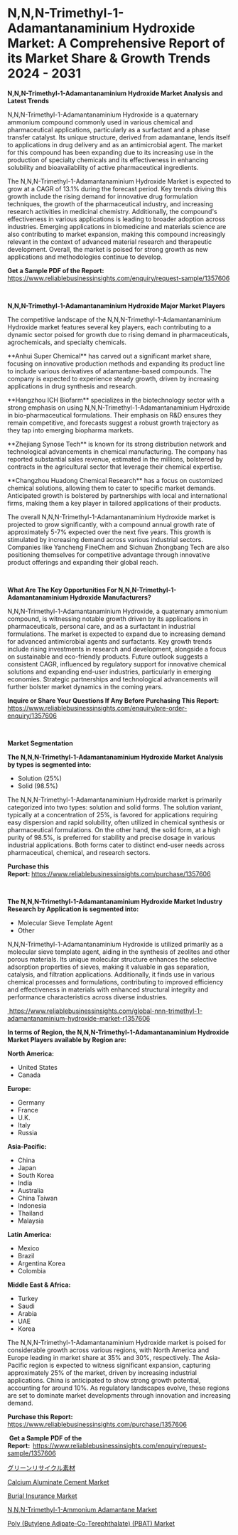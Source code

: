 <p><h1>N,N,N-Trimethyl-1-Adamantanaminium Hydroxide Market: A Comprehensive Report of its Market Share & Growth Trends 2024 - 2031</h1></p><p><strong>N,N,N-Trimethyl-1-Adamantanaminium Hydroxide Market Analysis and Latest Trends</strong></p>
<p><p>N,N,N-Trimethyl-1-Adamantanaminium Hydroxide is a quaternary ammonium compound commonly used in various chemical and pharmaceutical applications, particularly as a surfactant and a phase transfer catalyst. Its unique structure, derived from adamantane, lends itself to applications in drug delivery and as an antimicrobial agent. The market for this compound has been expanding due to its increasing use in the production of specialty chemicals and its effectiveness in enhancing solubility and bioavailability of active pharmaceutical ingredients.</p><p>The N,N,N-Trimethyl-1-Adamantanaminium Hydroxide Market is expected to grow at a CAGR of 13.1% during the forecast period. Key trends driving this growth include the rising demand for innovative drug formulation techniques, the growth of the pharmaceutical industry, and increasing research activities in medicinal chemistry. Additionally, the compound's effectiveness in various applications is leading to broader adoption across industries. Emerging applications in biomedicine and materials science are also contributing to market expansion, making this compound increasingly relevant in the context of advanced material research and therapeutic development. Overall, the market is poised for strong growth as new applications and methodologies continue to develop.</p></p>
<p><strong>Get a Sample PDF of the Report:&nbsp;</strong> <a href="https://www.reliablebusinessinsights.com/enquiry/request-sample/1357606">https://www.reliablebusinessinsights.com/enquiry/request-sample/1357606</a></p>
<p>&nbsp;</p>
<p><strong>N,N,N-Trimethyl-1-Adamantanaminium Hydroxide Major Market Players</strong></p>
<p><p>The competitive landscape of the N,N,N-Trimethyl-1-Adamantanaminium Hydroxide market features several key players, each contributing to a dynamic sector poised for growth due to rising demand in pharmaceuticals, agrochemicals, and specialty chemicals.</p><p>**Anhui Super Chemical** has carved out a significant market share, focusing on innovative production methods and expanding its product line to include various derivatives of adamantane-based compounds. The company is expected to experience steady growth, driven by increasing applications in drug synthesis and research.</p><p>**Hangzhou ICH Biofarm** specializes in the biotechnology sector with a strong emphasis on using N,N,N-Trimethyl-1-Adamantanaminium Hydroxide in bio-pharmaceutical formulations. Their emphasis on R&D ensures they remain competitive, and forecasts suggest a robust growth trajectory as they tap into emerging biopharma markets.</p><p>**Zhejiang Synose Tech** is known for its strong distribution network and technological advancements in chemical manufacturing. The company has reported substantial sales revenue, estimated in the millions, bolstered by contracts in the agricultural sector that leverage their chemical expertise.</p><p>**Changzhou Huadong Chemical Research** has a focus on customized chemical solutions, allowing them to cater to specific market demands. Anticipated growth is bolstered by partnerships with local and international firms, making them a key player in tailored applications of their products.</p><p>The overall N,N,N-Trimethyl-1-Adamantanaminium Hydroxide market is projected to grow significantly, with a compound annual growth rate of approximately 5-7% expected over the next five years. This growth is stimulated by increasing demand across various industrial sectors. Companies like Yancheng FineChem and Sichuan Zhongbang Tech are also positioning themselves for competitive advantage through innovative product offerings and expanding their global reach.</p></p>
<p>&nbsp;</p>
<p><strong>What Are The Key Opportunities For N,N,N-Trimethyl-1-Adamantanaminium Hydroxide Manufacturers?</strong></p>
<p><p>N,N,N-Trimethyl-1-Adamantanaminium Hydroxide, a quaternary ammonium compound, is witnessing notable growth driven by its applications in pharmaceuticals, personal care, and as a surfactant in industrial formulations. The market is expected to expand due to increasing demand for advanced antimicrobial agents and surfactants. Key growth trends include rising investments in research and development, alongside a focus on sustainable and eco-friendly products. Future outlook suggests a consistent CAGR, influenced by regulatory support for innovative chemical solutions and expanding end-user industries, particularly in emerging economies. Strategic partnerships and technological advancements will further bolster market dynamics in the coming years.</p></p>
<p><strong>Inquire or Share Your Questions If Any Before Purchasing This Report:</strong> <a href="https://www.reliablebusinessinsights.com/enquiry/pre-order-enquiry/1357606">https://www.reliablebusinessinsights.com/enquiry/pre-order-enquiry/1357606</a></p>
<p>&nbsp;</p>
<p><strong>Market Segmentation</strong></p>
<p><strong>The N,N,N-Trimethyl-1-Adamantanaminium Hydroxide Market Analysis by types is segmented into:</strong></p>
<p><ul><li>Solution (25%)</li><li>Solid (98.5%)</li></ul></p>
<p><p>The N,N,N-Trimethyl-1-Adamantanaminium Hydroxide market is primarily categorized into two types: solution and solid forms. The solution variant, typically at a concentration of 25%, is favored for applications requiring easy dispersion and rapid solubility, often utilized in chemical synthesis or pharmaceutical formulations. On the other hand, the solid form, at a high purity of 98.5%, is preferred for stability and precise dosage in various industrial applications. Both forms cater to distinct end-user needs across pharmaceutical, chemical, and research sectors.</p></p>
<p><strong>Purchase this Report:&nbsp;</strong><a href="https://www.reliablebusinessinsights.com/purchase/1357606">https://www.reliablebusinessinsights.com/purchase/1357606</a></p>
<p>&nbsp;</p>
<p><strong>The N,N,N-Trimethyl-1-Adamantanaminium Hydroxide Market Industry Research by Application is segmented into:</strong></p>
<p><ul><li>Molecular Sieve Template Agent</li><li>Other</li></ul></p>
<p><p>N,N,N-Trimethyl-1-Adamantanaminium Hydroxide is utilized primarily as a molecular sieve template agent, aiding in the synthesis of zeolites and other porous materials. Its unique molecular structure enhances the selective adsorption properties of sieves, making it valuable in gas separation, catalysis, and filtration applications. Additionally, it finds use in various chemical processes and formulations, contributing to improved efficiency and effectiveness in materials with enhanced structural integrity and performance characteristics across diverse industries.</p></p>
<p><a href="https://www.reliablebusinessinsights.com/global-nnn-trimethyl-1-adamantanaminium-hydroxide-market-r1357606">&nbsp;https://www.reliablebusinessinsights.com/global-nnn-trimethyl-1-adamantanaminium-hydroxide-market-r1357606</a></p>
<p><strong>In terms of Region, the N,N,N-Trimethyl-1-Adamantanaminium Hydroxide Market Players available by Region are:</strong></p>
<p>
    <p> <strong> North America: </strong>
        <ul>
            <li>United States</li>
            <li>Canada</li>
        </ul>
        </p> 
    <p> <strong> Europe: </strong>
        <ul>
            <li>Germany</li>
            <li>France</li>
            <li>U.K.</li>
            <li>Italy</li>
            <li>Russia</li>
        </ul>
        </p> 
    <p> <strong> Asia-Pacific: </strong>
        <ul>
            <li>China</li>
            <li>Japan</li>
            <li>South Korea</li>
            <li>India</li>
            <li>Australia</li>
            <li>China Taiwan</li>
            <li>Indonesia</li>
            <li>Thailand</li>
            <li>Malaysia</li>
        </ul>
        </p> 
    <p> <strong> Latin America: </strong>
        <ul>
            <li>Mexico</li>
            <li>Brazil</li>
            <li>Argentina Korea</li>
            <li>Colombia</li>
        </ul>
        </p> 
    <p> <strong> Middle East & Africa: </strong>
        <ul>
            <li>Turkey</li>
            <li>Saudi</li>
            <li>Arabia</li>
            <li>UAE</li>
            <li>Korea</li>
        </ul>
    </p>
    </p>
<p><p>The N,N,N-Trimethyl-1-Adamantanaminium Hydroxide market is poised for considerable growth across various regions, with North America and Europe leading in market share at 35% and 30%, respectively. The Asia-Pacific region is expected to witness significant expansion, capturing approximately 25% of the market, driven by increasing industrial applications. China is anticipated to show strong growth potential, accounting for around 10%. As regulatory landscapes evolve, these regions are set to dominate market developments through innovation and increasing demand.</p></p>
<p><strong>Purchase this Report: </strong><a href="https://www.reliablebusinessinsights.com/purchase/1357606">https://www.reliablebusinessinsights.com/purchase/1357606</a></p>
<p>&nbsp;<strong>Get a Sample PDF of the Report:&nbsp;&nbsp;</strong><a href="https://www.reliablebusinessinsights.com/enquiry/request-sample/1357606">https://www.reliablebusinessinsights.com/enquiry/request-sample/1357606</a></p>
<p><strong></strong></p>
<p><p><a href="https://medium.com/@harper17bmoles/green-recycled-materials-market-%E3%81%AE%E3%82%B0%E3%83%AD%E3%83%BC%E3%83%90%E3%83%AB%E5%B8%82%E5%A0%B4%E6%A6%82%E8%A6%81%E3%81%AF-%E4%B8%96%E7%95%8C%E3%81%8A%E3%82%88%E3%81%B3%E4%B8%BB%E8%A6%81%E5%B8%82%E5%A0%B4%E3%81%AB%E3%81%8A%E3%81%91%E3%82%8B%E6%A5%AD%E7%95%8C%E3%81%AB%E5%BD%B1%E9%9F%BF%E3%82%92%E4%B8%8E%E3%81%88%E3%82%8B%E4%B8%BB%E8%A6%81%E3%81%AA%E3%83%88%E3%83%AC%E3%83%B3%E3%83%89%E3%81%AB%E3%81%A4%E3%81%84%E3%81%A6-%E7%8B%AC%E8%87%AA%E3%81%AE%E8%A6%96%E7%82%B9%E3%82%92%E6%8F%90%E4%BE%9B%E3%81%97%E3%81%BE%E3%81%99-061e0f907973">グリーンリサイクル素材</a></p><p><a href="https://issuu.com/reportprime-2/docs/calcium-aluminate-cement-market-siz_d7f59c5d98c2b8">Calcium Aluminate Cement Market</a></p><p><a href="https://www.linkedin.com/pulse/burial-insurance-market-size-growth-trends-industry-analysis-hlwdf?trackingId=sd%2BSeRXORTCDZmv3xtS%2FdQ%3D%3D">Burial Insurance Market</a></p><p><a href="https://github.com/aiko92han/Market-Research-Report-List-1/blob/main/nnn-trimethyl-1-ammonium-adamantane-market.md">N,N,N-Trimethyl-1-Ammonium Adamantane Market</a></p><p><a href="https://github.com/GraceTurner587/Market-Research-Report-List-1/blob/main/poly-butylene-adipate-co-terephthalate-pbat-market.md">Poly (Butylene Adipate-Co-Terephthalate) (PBAT) Market</a></p></p>